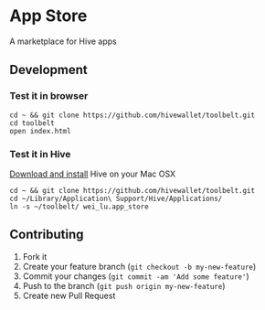 # App Store

A marketplace for Hive apps

## Development

### Test it in browser

    cd ~ && git clone https://github.com/hivewallet/toolbelt.git
    cd toolbelt
    open index.html

### Test it in Hive

[Download and install](http://hivewallet.com/) Hive on your Mac OSX

    cd ~ && git clone https://github.com/hivewallet/toolbelt.git
    cd ~/Library/Application\ Support/Hive/Applications/
    ln -s ~/toolbelt/ wei_lu.app_store

## Contributing

1. Fork it
2. Create your feature branch (`git checkout -b my-new-feature`)
3. Commit your changes (`git commit -am 'Add some feature'`)
4. Push to the branch (`git push origin my-new-feature`)
5. Create new Pull Request
